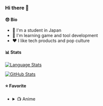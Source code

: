 ### Hi there 👋

#### 😎 Bio

- 🗾 I'm a student in Japan
- 📖 I'm learning game and tool development
- ❤️ I like tech products and pop culture

#### 📊 Stats

[![Language Stats](https://github-readme-stats.vercel.app/api/top-langs/?username=tamurya&theme=onedark&title_color=C678DD&text_color=ABB2BF&icon_color=56B6C2&border_color=61AFEF&custom_title=Language&layout=compact)](https://github.com/anuraghazra/github-readme-stats/)

[![GitHub Stats](https://github-readme-stats.vercel.app/api?username=tamurya&theme=onedark&title_color=C678DD&text_color=ABB2BF&icon_color=56B6C2&border_color=61AFEF&custom_title=GitHub&show_icons=true)](https://github.com/anuraghazra/github-readme-stats/)

#### ⭐ Favorite

- <details>
  <summary>📺 Anime</summary>

  - [Angel Beats!](https://anilist.co/anime/6547/Angel-Beats/)
  - [ATRI: My Dear Moments](https://anilist.co/anime/154963/ATRI-My-Dear-Moments/)
  - [Bocchi the Rock!](https://anilist.co/anime/130003/Bocchi-the-Rock/)
  - [Chiyu Mahou no Machigatta Tsukaikata](https://anilist.co/anime/137908/Chiyu-Mahou-no-Machigatta-Tsukaikata/)
  - [Ga-Rei-Zero](https://anilist.co/anime/4725/GaReiZero/)
  - [Irozuku Sekai no Ashita kara](https://anilist.co/anime/101316/Irozuku-Sekai-no-Ashita-kara/)
  - [K](https://anilist.co/anime/14467/K/)
  - [K: MISSING KINGS](https://anilist.co/anime/16904/K-MISSING-KINGS/)
  - [K: RETURN OF KINGS](https://anilist.co/anime/20913/K-RETURN-OF-KINGS/)
  - [Non Non Biyori](https://anilist.co/anime/17549/Non-Non-Biyori/)
  - [Non Non Biyori: Repeat](https://anilist.co/anime/20694/Non-Non-Biyori-Repeat/)
  - [Non Non Biyori: Nonstop](https://anilist.co/anime/109403/Non-Non-Biyori-Nonstop/)
  - [Non Non Biyori: Vacation](https://anilist.co/anime/98779/Non-Non-Biyori-Vacation/)
  - [Ore dake Level Up na Ken](https://anilist.co/anime/151807/Ore-dake-Level-Up-na-Ken/)
  - [Ore wa Subete wo \[Parry\] Suru: Gyaku Kanchigai no Sekai Saikyou wa Boukensha ni Naritai](https://anilist.co/anime/170695/Ore-wa-Subete-wo-Parry-Suru-Gyaku-Kanchigai-no-Sekai-Saikyou-wa-Boukensha-ni-Naritai/)
  - [Plastic Memories](https://anilist.co/anime/20872/Plastic-Memories/)
  - [Vivy: Fluorite Eye's Song](https://anilist.co/anime/128546/Vivy-Fluorite-Eyes-Song/)
  </details>

